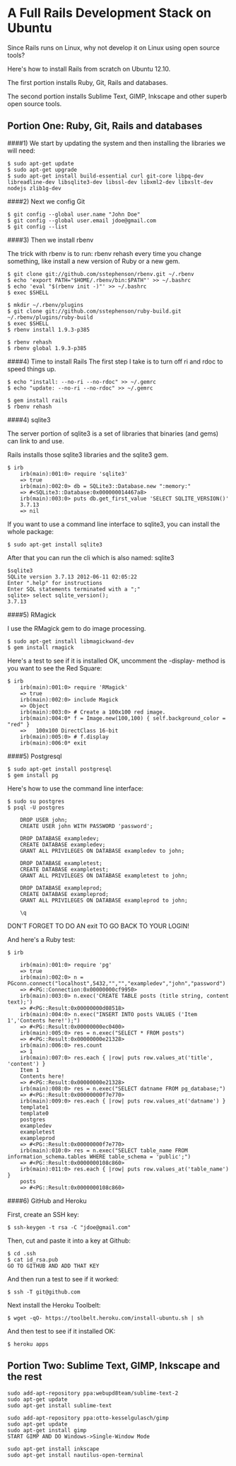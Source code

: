 A Full Rails Development Stack on Ubuntu
=========

Since Rails runs on Linux, why not develop it on Linux using open source tools?

Here's how to install Rails from scratch on Ubuntu 12.10.

The first portion installs Ruby, Git, Rails and databases.

The second portion installs Sublime Text, GIMP, Inkscape and other superb open source tools.

Portion One: Ruby, Git, Rails and databases
-

####1) We start by updating the system and then installing the libraries we will need:

    $ sudo apt-get update
    $ sudo apt-get upgrade
    $ sudo apt-get install build-essential curl git-core libpq-dev libreadline-dev libsqlite3-dev libssl-dev libxml2-dev libxslt-dev nodejs zlib1g-dev

####2) Next we config Git

    $ git config --global user.name "John Doe"
    $ git config --global user.email jdoe@gmail.com
    $ git config --list

####3) Then we install rbenv

The trick with rbenv is to run: rbenv rehash every time you change something, like install a new version of Ruby or a new gem.

    $ git clone git://github.com/sstephenson/rbenv.git ~/.rbenv
    $ echo 'export PATH="$HOME/.rbenv/bin:$PATH"' >> ~/.bashrc
    $ echo 'eval "$(rbenv init -)"' >> ~/.bashrc
    $ exec $SHELL
    
    $ mkdir ~/.rbenv/plugins
    $ git clone git://github.com/sstephenson/ruby-build.git ~/.rbenv/plugins/ruby-build
    $ exec $SHELL
    $ rbenv install 1.9.3-p385
    
    $ rbenv rehash
    $ rbenv global 1.9.3-p385

####4) Time to install Rails
The first step I take is to turn off ri and rdoc to speed things up.

    $ echo "install: --no-ri --no-rdoc" >> ~/.gemrc
    $ echo "update: --no-ri --no-rdoc" >> ~/.gemrc

    $ gem install rails
    $ rbenv rehash

####4) sqlite3

The server portion of sqlite3 is a set of libraries that binaries (and gems) can link to and use.

Rails installs those sqlite3 libraries and the sqlite3 gem.

    $ irb
        irb(main):001:0> require 'sqlite3'
    	=> true
    	irb(main):002:0> db = SQLite3::Database.new ":memory:"
    	=> #<SQLite3::Database:0x000000014467a8>
    	irb(main):003:0> puts db.get_first_value 'SELECT SQLITE_VERSION()'
    	3.7.13
    	=> nil

If you want to use a command line interface to sqlite3, you can install the whole package:

    $ sudo apt-get install sqlite3

After that you can run the cli which is also named: sqlite3

	$sqlite3
	SQLite version 3.7.13 2012-06-11 02:05:22
	Enter ".help" for instructions
	Enter SQL statements terminated with a ";"
	sqlite> select sqlite_version();
	3.7.13

####5) RMagick

I use the RMagick gem to do image processing.

    $ sudo apt-get install libmagickwand-dev
    $ gem install rmagick

Here's a test to see if it is installed OK, uncomment the -display- method is you want to see the Red Square:

    $ irb
        irb(main):001:0> require 'RMagick'
        => true
        irb(main):002:0> include Magick
        => Object
        irb(main):003:0> # Create a 100x100 red image.
        irb(main):004:0* f = Image.new(100,100) { self.background_color = "red" }
        =>   100x100 DirectClass 16-bit
        irb(main):005:0> # f.display
        irb(main):006:0* exit

####5) Postgresql

    $ sudo apt-get install postgresql
    $ gem install pg

Here's how to use the command line interface:

    $ sudo su postgres
    $ psql -U postgres
    
    	DROP USER john;
    	CREATE USER john WITH PASSWORD 'password';
    
    	DROP DATABASE exampledev;
    	CREATE DATABASE exampledev;
    	GRANT ALL PRIVILEGES ON DATABASE exampledev to john;
    
    	DROP DATABASE exampletest;
    	CREATE DATABASE exampletest;
    	GRANT ALL PRIVILEGES ON DATABASE exampletest to john;
    
    	DROP DATABASE exampleprod;
    	CREATE DATABASE exampleprod;
    	GRANT ALL PRIVILEGES ON DATABASE exampleprod to john;
    
    	\q

DON'T FORGET TO DO AN exit TO GO BACK TO YOUR LOGIN!

And here's a Ruby test:

    $ irb
    
    	irb(main):001:0> require 'pg'
    	=> true
    	irb(main):002:0> n = PGconn.connect("localhost",5432,"","","exampledev","john","password")
    	=> #<PG::Connection:0x00000000cf9950>
    	irb(main):003:0> n.exec('CREATE TABLE posts (title string, content text);')
    	=> #<PG::Result:0x00000000d08518>
    	irb(main):004:0> n.exec("INSERT INTO posts VALUES ('Item 1','Contents here!');")
    	=> #<PG::Result:0x00000000ec0400>
    	irb(main):005:0> res = n.exec("SELECT * FROM posts")
    	=> #<PG::Result:0x00000000e21328>
    	irb(main):006:0> res.count
    	=> 1
    	irb(main):007:0> res.each { |row| puts row.values_at('title', 'content') } 
    	Item 1
    	Contents here!
    	=> #<PG::Result:0x00000000e21328>
    	irb(main):008:0> res = n.exec("SELECT datname FROM pg_database;")
    	=> #<PG::Result:0x00000000f7e770>
    	irb(main):009:0> res.each { |row| puts row.values_at('datname') } 
    	template1
    	template0
    	postgres
    	exampledev
    	exampletest
    	exampleprod
    	=> #<PG::Result:0x00000000f7e770>
    	irb(main):010:0> res = n.exec("SELECT table_name FROM information_schema.tables WHERE table_schema = 'public';")
    	=> #<PG::Result:0x0000000108c860>
    	irb(main):011:0> res.each { |row| puts row.values_at('table_name') } 
    	posts
    	=> #<PG::Result:0x0000000108c860>
        
####6) GitHub and Heroku

First, create an SSH key:

    $ ssh-keygen -t rsa -C "jdoe@gmail.com"

Then, cut and paste it into a key at Github:

    $ cd .ssh
    $ cat id_rsa.pub 
    GO TO GITHUB AND ADD THAT KEY 

And then run a test to see if it worked:

    $ ssh -T git@github.com

Next install the Heroku Toolbelt:

    $ wget -qO- https://toolbelt.heroku.com/install-ubuntu.sh | sh

And then test to see if it installed OK:

    $ heroku apps 

Portion Two: Sublime Text, GIMP, Inkscape and the rest
-

    sudo add-apt-repository ppa:webupd8team/sublime-text-2
    sudo apt-get update
    sudo apt-get install sublime-text
    
    sudo add-apt-repository ppa:otto-kesselgulasch/gimp
    sudo apt-get update
    sudo apt-get install gimp
    START GIMP AND DO Windows->Single-Window Mode
    
    sudo apt-get install inkscape
    sudo apt-get install nautilus-open-terminal